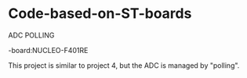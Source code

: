 # Code-based-on-ST-boards
ADC POLLING

-board:NUCLEO-F401RE

This project is similar to project 4, but the ADC is managed by "polling".


